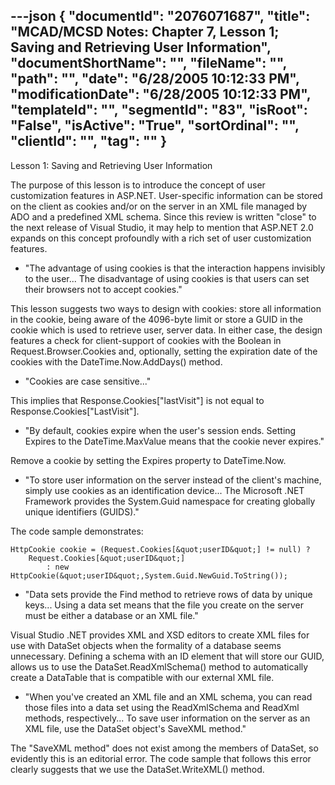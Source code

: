---json
{
  "documentId": "2076071687",
  "title": "MCAD/MCSD Notes: Chapter 7, Lesson 1; Saving and Retrieving User Information",
  "documentShortName": "",
  "fileName": "",
  "path": "",
  "date": "6/28/2005 10:12:33 PM",
  "modificationDate": "6/28/2005 10:12:33 PM",
  "templateId": "",
  "segmentId": "83",
  "isRoot": "False",
  "isActive": "True",
  "sortOrdinal": "",
  "clientId": "",
  "tag": ""
}
---

Lesson 1: Saving and Retrieving User Information

The purpose of this lesson is to introduce the concept of user customization features in ASP.NET. User-specific information can be stored on the client as cookies and/or on the server in an XML file managed by ADO and a predefined XML schema. Since this review is written &quot;close&quot; to the next release of Visual Studio, it may help to mention that ASP.NET 2.0 expands on this concept profoundly with a rich set of user customization features.

* &quot;The advantage of using cookies is that the interaction happens invisibly to the user... The disadvantage of using cookies is that users can set their browsers not to accept cookies.&quot;

This lesson suggests two ways to design with cookies: store all information in the cookie, being aware of the 4096-byte limit or store a GUID in the cookie which is used to retrieve user, server data. In either case, the design features a check for client-support of cookies with the Boolean in Request.Browser.Cookies and, optionally, setting the expiration date of the cookies with the DateTime.Now.AddDays() method.

* &quot;Cookies are case sensitive...&quot;

This implies that Response.Cookies[&quot;lastVisit&quot;] is not equal to Response.Cookies[&quot;LastVisit&quot;].

* &quot;By default, cookies expire when the user's session ends. Setting Expires to the DateTime.MaxValue means that the cookie never expires.&quot;

Remove a cookie by setting the Expires property to DateTime.Now.

* &quot;To store user information on the server instead of the client's machine, simply use cookies as an identification device... The Microsoft .NET Framework provides the System.Guid namespace for creating globally unique identifiers (GUIDS).&quot;

The code sample demonstrates:

    HttpCookie cookie = (Request.Cookies[&quot;userID&quot;] != null) ?
        Request.Cookies[&quot;userID&quot;]
            : new HttpCookie(&quot;userID&quot;,System.Guid.NewGuid.ToString());

* &quot;Data sets provide the Find method to retrieve rows of data by unique keys... Using a data set means that the file you create on the server must be either a database or an XML file.&quot;

Visual Studio .NET provides XML and XSD editors to create XML files for use with DataSet objects when the formality of a database seems unnecessary. Defining a schema with an ID element that will store our GUID, allows us to use the DataSet.ReadXmlSchema() method to automatically create a DataTable that is compatible with our external XML file.

* &quot;When you've created an XML file and an XML schema, you can read those files into a data set using the ReadXmlSchema and ReadXml methods, respectively... To save user information on the server as an XML file, use the DataSet object's SaveXML method.&quot;

The &quot;SaveXML method&quot; does not exist among the members of DataSet, so evidently this is an editorial error. The code sample that follows this error clearly suggests that we use the DataSet.WriteXML() method.
